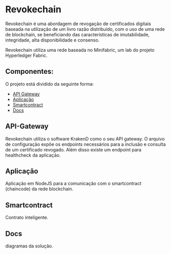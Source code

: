 # Revokechain

Revokechain é uma abordagem de revogação de certificados digitais baseada na utilização de um livro razão distribuído, com o uso de uma rede de blockchain, se beneficiando das características de imutabilidade, integridade, alta disponibilidade e consenso.

Revokechain utiliza uma rede baseada no Minifabric, um lab do projeto Hyperledger Fabric. 

## Componentes:
O projeto está dividido da seguinte forma:

- [API Gateway](/krakend-gateway)
- [Aplicação](/rc-app/node/revokechain-api)
- [Smartcontract](/rc-chaincode)
- [Docs](/docs)

## API-Gateway
Revokechain utiliza o software KrakenD como o seu API gateway. O arquivo de configuração expõe os endpoints necessários para a inclusão e consulta de um certificado revogado. Além disso existe um endpoint para healthcheck da aplicação.

## Aplicação
Aplicação em NodeJS para a comunicação com o smartcontract (chaincode) da rede blockchain.

## Smartcontract
Contrato inteligente.

## Docs
diagramas da solução.